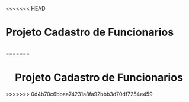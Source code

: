 <<<<<<< HEAD
# Projeto Cadastro de Funcionarios

<p align="center">
 <img alt="" src="" width="">
</p>


=======
<h1 align='center'> Projeto Cadastro de Funcionarios</h1>
>>>>>>> 0d4b70c6bbaa74231a8fa92bbb3d70df7254e459
